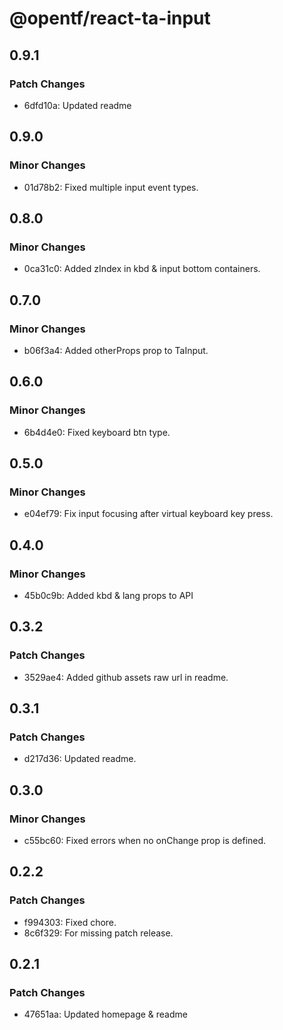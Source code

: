 # @opentf/react-ta-input

## 0.9.1

### Patch Changes

- 6dfd10a: Updated readme

## 0.9.0

### Minor Changes

- 01d78b2: Fixed multiple input event types.

## 0.8.0

### Minor Changes

- 0ca31c0: Added zIndex in kbd & input bottom containers.

## 0.7.0

### Minor Changes

- b06f3a4: Added otherProps prop to TaInput.

## 0.6.0

### Minor Changes

- 6b4d4e0: Fixed keyboard btn type.

## 0.5.0

### Minor Changes

- e04ef79: Fix input focusing after virtual keyboard key press.

## 0.4.0

### Minor Changes

- 45b0c9b: Added kbd & lang props to API

## 0.3.2

### Patch Changes

- 3529ae4: Added github assets raw url in readme.

## 0.3.1

### Patch Changes

- d217d36: Updated readme.

## 0.3.0

### Minor Changes

- c55bc60: Fixed errors when no onChange prop is defined.

## 0.2.2

### Patch Changes

- f994303: Fixed chore.
- 8c6f329: For missing patch release.

## 0.2.1

### Patch Changes

- 47651aa: Updated homepage & readme
